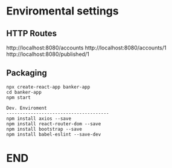 # Enviromental settings

## HTTP Routes

http://localhost:8080/accounts
http://localhost:8080/accounts/1
http://localhost:8080/published/1


## Packaging

```
npx create-react-app banker-app
cd banker-app
npm start

Dev. Enviroment
--------------------------------------
npm install axios --save
npm install react-router-dom --save
npm install bootstrap --save 
npm install babel-eslint --save-dev

```

# END
